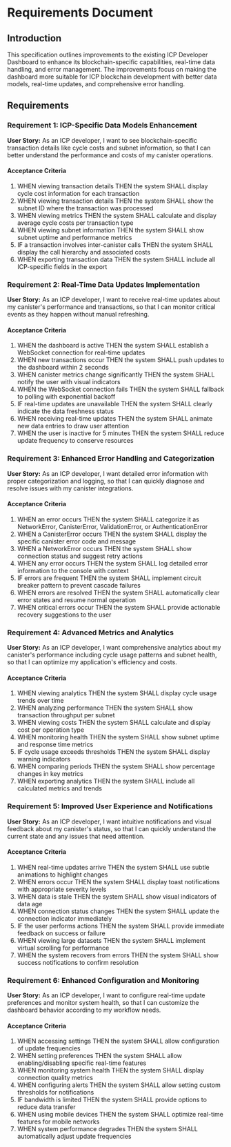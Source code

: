 # Requirements Document

## Introduction

This specification outlines improvements to the existing ICP Developer Dashboard to enhance its blockchain-specific capabilities, real-time data handling, and error management. The improvements focus on making the dashboard more suitable for ICP blockchain development with better data models, real-time updates, and comprehensive error handling.

## Requirements

### Requirement 1: ICP-Specific Data Models Enhancement

**User Story:** As an ICP developer, I want to see blockchain-specific transaction details like cycle costs and subnet information, so that I can better understand the performance and costs of my canister operations.

#### Acceptance Criteria

1. WHEN viewing transaction details THEN the system SHALL display cycle cost information for each transaction
2. WHEN viewing transaction details THEN the system SHALL show the subnet ID where the transaction was processed
3. WHEN viewing metrics THEN the system SHALL calculate and display average cycle costs per transaction type
4. WHEN viewing subnet information THEN the system SHALL show subnet uptime and performance metrics
5. IF a transaction involves inter-canister calls THEN the system SHALL display the call hierarchy and associated costs
6. WHEN exporting transaction data THEN the system SHALL include all ICP-specific fields in the export

### Requirement 2: Real-Time Data Updates Implementation

**User Story:** As an ICP developer, I want to receive real-time updates about my canister's performance and transactions, so that I can monitor critical events as they happen without manual refreshing.

#### Acceptance Criteria

1. WHEN the dashboard is active THEN the system SHALL establish a WebSocket connection for real-time updates
2. WHEN new transactions occur THEN the system SHALL push updates to the dashboard within 2 seconds
3. WHEN canister metrics change significantly THEN the system SHALL notify the user with visual indicators
4. WHEN the WebSocket connection fails THEN the system SHALL fallback to polling with exponential backoff
5. IF real-time updates are unavailable THEN the system SHALL clearly indicate the data freshness status
6. WHEN receiving real-time updates THEN the system SHALL animate new data entries to draw user attention
7. WHEN the user is inactive for 5 minutes THEN the system SHALL reduce update frequency to conserve resources

### Requirement 3: Enhanced Error Handling and Categorization

**User Story:** As an ICP developer, I want detailed error information with proper categorization and logging, so that I can quickly diagnose and resolve issues with my canister integrations.

#### Acceptance Criteria

1. WHEN an error occurs THEN the system SHALL categorize it as NetworkError, CanisterError, ValidationError, or AuthenticationError
2. WHEN a CanisterError occurs THEN the system SHALL display the specific canister error code and message
3. WHEN a NetworkError occurs THEN the system SHALL show connection status and suggest retry actions
4. WHEN any error occurs THEN the system SHALL log detailed error information to the console with context
5. IF errors are frequent THEN the system SHALL implement circuit breaker pattern to prevent cascade failures
6. WHEN errors are resolved THEN the system SHALL automatically clear error states and resume normal operation
7. WHEN critical errors occur THEN the system SHALL provide actionable recovery suggestions to the user

### Requirement 4: Advanced Metrics and Analytics

**User Story:** As an ICP developer, I want comprehensive analytics about my canister's performance including cycle usage patterns and subnet health, so that I can optimize my application's efficiency and costs.

#### Acceptance Criteria

1. WHEN viewing analytics THEN the system SHALL display cycle usage trends over time
2. WHEN analyzing performance THEN the system SHALL show transaction throughput per subnet
3. WHEN viewing costs THEN the system SHALL calculate and display cost per operation type
4. WHEN monitoring health THEN the system SHALL show subnet uptime and response time metrics
5. IF cycle usage exceeds thresholds THEN the system SHALL display warning indicators
6. WHEN comparing periods THEN the system SHALL show percentage changes in key metrics
7. WHEN exporting analytics THEN the system SHALL include all calculated metrics and trends

### Requirement 5: Improved User Experience and Notifications

**User Story:** As an ICP developer, I want intuitive notifications and visual feedback about my canister's status, so that I can quickly understand the current state and any issues that need attention.

#### Acceptance Criteria

1. WHEN real-time updates arrive THEN the system SHALL use subtle animations to highlight changes
2. WHEN errors occur THEN the system SHALL display toast notifications with appropriate severity levels
3. WHEN data is stale THEN the system SHALL show visual indicators of data age
4. WHEN connection status changes THEN the system SHALL update the connection indicator immediately
5. IF the user performs actions THEN the system SHALL provide immediate feedback on success or failure
6. WHEN viewing large datasets THEN the system SHALL implement virtual scrolling for performance
7. WHEN the system recovers from errors THEN the system SHALL show success notifications to confirm resolution

### Requirement 6: Enhanced Configuration and Monitoring

**User Story:** As an ICP developer, I want to configure real-time update preferences and monitor system health, so that I can customize the dashboard behavior according to my workflow needs.

#### Acceptance Criteria

1. WHEN accessing settings THEN the system SHALL allow configuration of update frequencies
2. WHEN setting preferences THEN the system SHALL allow enabling/disabling specific real-time features
3. WHEN monitoring system health THEN the system SHALL display connection quality metrics
4. WHEN configuring alerts THEN the system SHALL allow setting custom thresholds for notifications
5. IF bandwidth is limited THEN the system SHALL provide options to reduce data transfer
6. WHEN using mobile devices THEN the system SHALL optimize real-time features for mobile networks
7. WHEN system performance degrades THEN the system SHALL automatically adjust update frequencies